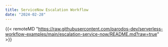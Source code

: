 ```yaml
---
title: ServiceNow Escalation Workflow
date: "2024-02-28"
---
```


{{< remoteMD "https://raw.githubusercontent.com/parodos-dev/serverless-workflow-examples/main/escalation-service-now/README.md?raw=true" >}}
